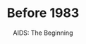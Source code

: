 ---
published: true
layout: "alt-post"
title: "Before 1983"
altUrl: "before-1983"
altPager: " "
timeline: "false"
teaserText: "The Beginning."
subtitle: "AIDS: The Beginning"
intro: " "
video: "http://player.vimeo.com/video/63683408"
teaserImg: "before-1983-teaser.png"
featureImg: "before-1983-feature.jpg"

infoItem:
- item: "Blood plasma taken from a patient in Congo in 1959, proven to be HIV positive in 1989, is the first known AIDS case."
  link: "http://www.newscientist.com/article/dn9949-timeline-hiv-and-aids.html#.Uc3CDz4sW5c"
  type: "webpage"

- item: "1960’s: West African HIV-2 is thought to have transferred to people from sooty mangabey monkeys in Guinea-Bissau."
  link: "http://www.newscientist.com/article/dn9949-timeline-hiv-and-aids.html#.Uc3CDz4sW5c"
  type: "webpage"

- item: "1976: The first documented case of AIDS in Europe was seen in a Danish surgeon who had worked in Zaire. She died in 1976."
  link: "http://csmbio.csm.jmu.edu/biology/virology/aids%20lecture/hiv.htm"
  type: "webpage"

- item: "1976: HIV found in tissue samples from a Norwegian sailor who died around 1976."
  link: "http://www0.sun.ac.za/hiv/en/basics/origins"
  type: "webpage"

- item: "June 1979 – Nov 1981: 12 strange KS cases in Haiti"
  link: "http://www.pbs.org/wgbh/pages/frontline/aids/view/1.html?as=1"
  type: "webpage"

- item: "1982: United States reports 771 cases of AIDS and 618 deaths."
  link: "http://www.amfar.org/Thirty-Years-of-HIV/AIDS-Snapshots-of-an-Epidemic/"
  type: "webpage"

- item: "1979 – 1982: The Public Health Agency of Canada reports 38 AIDS Cases."
  link: "http://www.phac-aspc.gc.ca/aids-sida/publication/survreport/2009/surveillance_2009_4-eng.php#Section_3_14"
  type: "webpage"

- item: "The Centers for Disease Control in Atlanta, US (CDC) published a Morbidity and Mortality Weekly Report (MMWR), which detailed a rare lung infection among otherwise healthy gay men in Los Angeles. This 1981 edition now marks the first official reporting on what is now known as AIDS."
  link: "http://www.cdc.gov/mmwr/pdf/wk/mm5021.pdf"
  type: "pdf"

- item: "1981: Gay Men's Health Crisis (GMHC), the first known AIDS organization was created."
  link: "http://www.gmhc.org/"
  type: "webpage"

- item: "The first baby, who received multiple blood transfusions, died from infections similar to other AIDS cases. Reference: MMWR Weekly (1982) 'Unexplained Immunodeficiency and Opportunistic Infections in Infants- New York, New Jersey, California', December 17,31 (49); 665-667."

- item: "1981: Gay-Related Immune Deficiency (GRID) , or 'gay cancer' by the media
becomes the terms used for AIDS."
  link: "http://www.amfar.org/Thirty-Years-of-HIV/AIDS-Snapshots-of-an-Epidemic/"
  type: "webpage"

- item: "In Canada AIDS was reported in 1979 in Montreal, which later became known as Canada’s first AIDS case."
  link: "http://www.cdnaids.ca/canadianaidssocietymilestones"
  type: "webpage"

- item: "1982 in Vancouver, newspaper article 'City gay suffering disease', reads 'Health officials have confirmed that a Vancouver homosexual is undergoing treatment for a potentially fatal disease that has been found in increasingly high numbers among homosexual males in the U.S.' Vancouver Sun July 28, 1982."

---